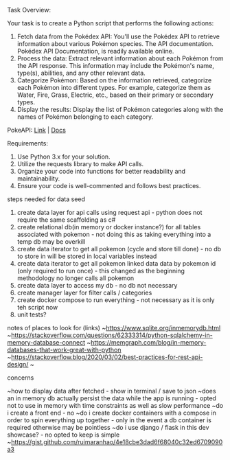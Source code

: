 Task Overview:  
 
Your task is to create a Python script that performs the following actions:  
 
1. Fetch data from the Pokédex API: You'll use the Pokédex API to retrieve information about various Pokémon species. The API documentation. Pokédex API Documentation, is readily available online.  
2. Process the data: Extract relevant information about each Pokémon from the API response. This information may include the Pokémon's name, type(s), abilities, and any other relevant data.  
3. Categorize Pokémon: Based on the information retrieved, categorize each Pokémon into different types. For example, categorize them as Water, Fire, Grass, Electric, etc., based on their primary or secondary types.  
4. Display the results: Display the list of Pokémon categories along with the names of Pokémon belonging to each category.

PokeAPI: [Link](https://pokeapi.co/ "https://pokeapi.co/") | [Docs](https://pokeapi.co/docs/v2 "https://pokeapi.co/docs/v2")  
 
Requirements:  
 
1. Use Python 3.x for your solution.  
2. Utilize the requests library to make API calls.  
3. Organize your code into functions for better readability and maintainability.  
4. Ensure your code is well-commented and follows best practices.


steps needed for data seed


1. create data layer for api calls using request api - python does not require the same scaffolding as c#
2. create relational db(in memory or docker instance?) for all tables associated with pokemon - not doing this as taking everything into a temp db may be overkill 
3. create data iterator to get all pokemon (cycle and store till done) - no db to store in will be stored in local variables instead
4. create data iterator to get all pokemon linked data data by pokemon id (only required to run once) - this changed as the beginning methodology no longer calls all pokemon
5. create data layer to access my db - no db not necessary
6. create manager layer for filter calls / categories 
7. create docker compose to run everything - not necessary as it is only teh script now 
8. unit tests? 



notes of places to look for (links)
~https://www.sqlite.org/inmemorydb.html
~https://stackoverflow.com/questions/62333314/python-sqlalchemy-in-memory-database-connect
~https://memgraph.com/blog/in-memory-databases-that-work-great-with-python
~https://stackoverflow.blog/2020/03/02/best-practices-for-rest-api-design/
~


concerns

~how to display data after fetched - show in terminal / save to json
~does an in memory db actually persist the data while the app is running - opted not to use in memory with time constraints as well as slow performance
~do i create a front end - no
~do i create docker containers with a compose in order to spin everything up together - only in the event a db container is required otherwise may be pointless 
~do i use django / flask in this dev showcase? - no opted to keep is simple 
~https://gist.github.com/ruimaranhao/4e18cbe3dad6f68040c32ed6709090a3